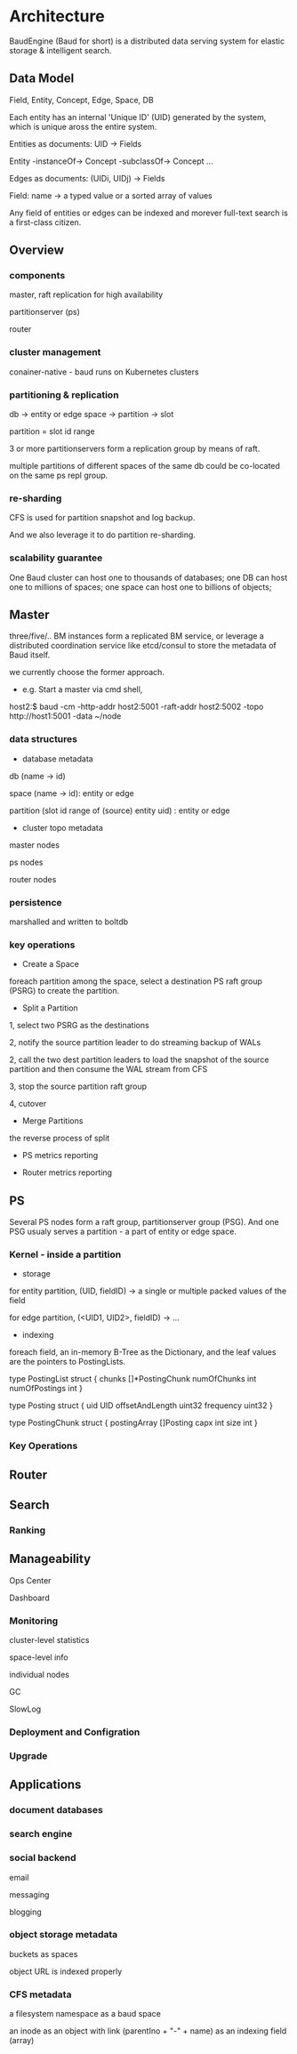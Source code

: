 # Architecture

BaudEngine (Baud for short) is a distributed data serving system for elastic storage & intelligent search.

## Data Model

Field, Entity, Concept, Edge, Space, DB

Each entity has an internal 'Unique ID' (UID) generated by the system, which is unique aross the entire system. 

Entities as documents: UID -> Fields

Entity -instanceOf-> Concept -subclassOf-> Concept ...

Edges as documents: (UIDi, UIDj) -> Fields

Field: name -> a typed value or a sorted array of values

Any field of entities or edges can be indexed and morever full-text search is a first-class citizen. 


## Overview

### components

master, raft replication for high availability

partitionserver (ps)

router


### cluster management

conainer-native - baud runs on Kubernetes clusters

### partitioning & replication

db -> entity or edge space -> partition -> slot

partition = slot id range

3 or more partitionservers form a replication group by means of raft. 

multiple partitions of different spaces of the same db could be co-located on the same ps repl group.

### re-sharding

CFS is used for partition snapshot and log backup. 

And we also leverage it to do partition re-sharding. 

### scalability guarantee

One Baud cluster can host one to thousands of databases; 
one DB can host one to millions of spaces;
one space can host one to billions of objects;


## Master

three/five/.. BM instances form a replicated BM service, or leverage a distributed coordination service like etcd/consul to store the metadata of Baud itself. 

we currently choose the former approach. 

* e.g. Start a master via cmd shell,

host2:$ baud -cm -http-addr host2:5001 -raft-addr host2:5002 -topo http://host1:5001 -data ~/node


### data structures

* database metadata

db (name -> id)

space (name -> id): entity or edge

partition (slot id range of (source) entity uid) : entity or edge

* cluster topo metadata

master nodes

ps nodes

router nodes

### persistence

marshalled and written to boltdb

### key operations

* Create a Space

foreach partition among the space, select a destination PS raft group (PSRG) to create the partition.

* Split a Partition

1, select two PSRG as the destinations

2, notify the source partition leader to do streaming backup of WALs

2, call the two dest partition leaders to load the snapshot of the source partition and then consume the WAL stream from CFS

3, stop the source partition raft group

4, cutover

* Merge Partitions

the reverse process of split


* PS metrics reporting

* Router metrics reporting


## PS

Several PS nodes form a raft group, partitionserver group (PSG). And one PSG usualy serves a partition - a part of entity or edge space. 

### Kernel - inside a partition

* storage

for entity partition, (UID, fieldID) -> a single or multiple packed values of the field

for edge partition, (<UID1, UID2>, fieldID) -> ...

* indexing 

foreach field, an in-memory B-Tree as the Dictionary, and the leaf values are the pointers to PostingLists. 

type PostingList struct {
    chunks []*PostingChunk
    numOfChunks int
    numOfPostings int
}

type Posting struct {
    uid UID
    offsetAndLength uint32
    frequency uint32
}

type PostingChunk struct {
    postingArray []Posting
    capx int
    size int
}


### Key Operations


## Router

## Search

### Ranking

## Manageability

Ops Center

Dashboard

### Monitoring

cluster-level statistics

space-level info

individual nodes

GC

SlowLog

### Deployment and Configration


### Upgrade


## Applications

### document databases

### search engine

### social backend

email

messaging

blogging

### object storage metadata

buckets as spaces

object URL is indexed properly

### CFS metadata

a filesystem namespace as a baud space

an inode as an object with link (parentIno + "-" + name) as an indexing field (array)


